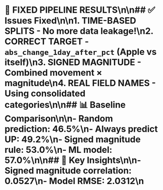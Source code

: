 # 🔧 FIXED PIPELINE RESULTS\n\n## ✅ Issues Fixed\n\n1. **TIME-BASED SPLITS** - No more data leakage!\n2. **CORRECT TARGET** - `abs_change_1day_after_pct` (Apple vs itself)\n3. **SIGNED MAGNITUDE** - Combined movement × magnitude\n4. **REAL FIELD NAMES** - Using consolidated categories\n\n## 📊 Baseline Comparison\n\n- Random prediction: 46.5%\n- Always predict UP: 49.2%\n- Signed magnitude rule: 53.0%\n- ML model: 57.0%\n\n## 🎯 Key Insights\n\n- Signed magnitude correlation: 0.0527\n- Model RMSE: 2.0312\n